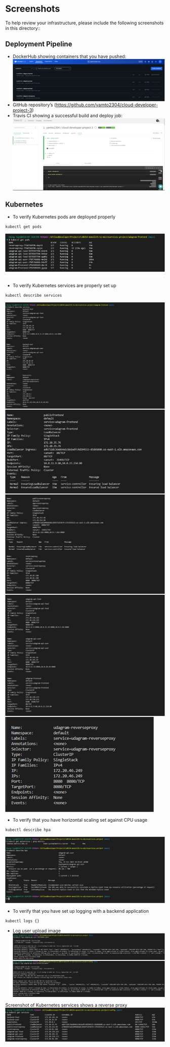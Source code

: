 # Screenshots
To help review your infrastructure, please include the following screenshots in this directory::

## Deployment Pipeline
* DockerHub showing containers that you have pushed: ![alt text](DockerHub.png)
* GitHub repository’s  (https://github.com/yamto2304/cloud-developer-project-3)
* Travis CI showing a successful build and deploy job: ![alt text](Travis.png)

## Kubernetes
* To verify Kubernetes pods are deployed properly
```bash
kubectl get pods 
```
![alt text](GetPods.png)
* To verify Kubernetes services are properly set up
```bash
kubectl describe services
```
![alt text](DescribeServices1.png)![alt text](DescribeServices2.png)![alt text](DescribeServices3.png)![alt text](DescribeServices4.png)![alt text](DescribeServices5.png)
* To verify that you have horizontal scaling set against CPU usage
```bash
kubectl describe hpa
```
![alt text](HPALog.png)
* To verify that you have set up logging with a backend application
```bash
kubectl logs {}
```

- Log user upload image
![alt text](LogUserUploadImage.png)
![alt text](LogApiFeed.png)

Screenshot of Kubernetes services shows a reverse proxy
![alt text](KubectlGetServices.png)